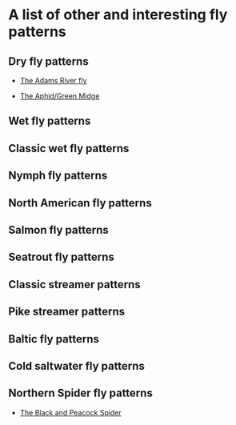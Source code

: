 # A list of other and interesting fly patterns

## Dry fly patterns

- [The Adams River fly](Adams/README.md)

- [The Aphid/Green Midge](Aphid_Green_Midge/README.md)

## Wet fly patterns

## Classic wet fly patterns

## Nymph fly patterns

## North American fly patterns

## Salmon fly patterns

## Seatrout fly patterns

## Classic streamer patterns

## Pike streamer patterns

## Baltic fly patterns

## Cold saltwater fly patterns

## Northern Spider fly patterns

- [The Black and Peacock Spider](Black_and_Peacock_Spider/README.md)
